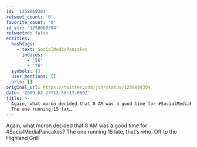 ```yaml
---
id: '1258069304'
retweet_count: '0'
favorite_count: '0'
id_str: '1258069304'
retweeted: false
entities:
  hashtags:
    - text: SocialMediaPancakes
      indices:
        - '56'
        - '76'
  symbols: []
  user_mentions: []
  urls: []
original_url: https://twitter.com/jth/status/1258069304
date: '2009-02-27T13:58:17.000Z'
title: >-
  Again, what moron decided that 8 AM was a good time for #SocialMediaPancakes?
  The one running 15 lat…
---
```


Again, what moron decided that 8 AM was a good time for #SocialMediaPancakes? The one running 15 late, that's who. Off to the Highland Grill